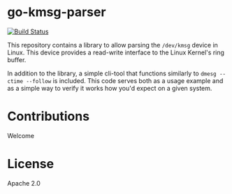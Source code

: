 # go-kmsg-parser

[![Build Status](https://travis-ci.org/euank/go-kmsg-parser.svg?branch=master)](https://travis-ci.org/euank/go-kmsg-parser)

This repository contains a library to allow parsing the `/dev/kmsg` device in
Linux. This device provides a read-write interface to the Linux Kernel's ring
buffer.

In addition to the library, a simple cli-tool that functions similarly to
`dmesg --ctime --follow` is included. This code serves both as a usage example
and as a simple way to verify it works how you'd expect on a given system.

# Contributions

Welcome

# License

Apache 2.0

